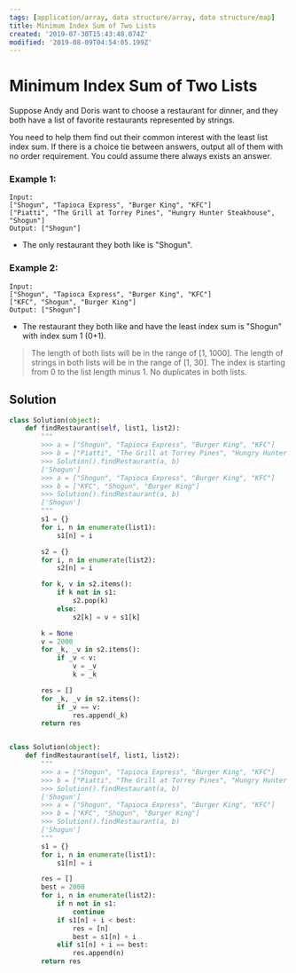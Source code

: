 ```yaml
---
tags: [application/array, data structure/array, data structure/map]
title: Minimum Index Sum of Two Lists
created: '2019-07-30T15:43:48.074Z'
modified: '2019-08-09T04:54:05.199Z'
---
```


# Minimum Index Sum of Two Lists

Suppose Andy and Doris want to choose a restaurant for dinner, and they both have a list of favorite restaurants represented by strings.

You need to help them find out their common interest with the least list index sum. If there is a choice tie between answers, output all of them with no order requirement. You could assume there always exists an answer.

### Example 1:

```
Input:
["Shogun", "Tapioca Express", "Burger King", "KFC"]
["Piatti", "The Grill at Torrey Pines", "Hungry Hunter Steakhouse", "Shogun"]
Output: ["Shogun"]
```

* The only restaurant they both like is "Shogun".

### Example 2:

```
Input:
["Shogun", "Tapioca Express", "Burger King", "KFC"]
["KFC", "Shogun", "Burger King"]
Output: ["Shogun"]
```

* The restaurant they both like and have the least index sum is "Shogun" with index sum 1 (0+1).

> The length of both lists will be in the range of [1, 1000].
> The length of strings in both lists will be in the range of [1, 30].
> The index is starting from 0 to the list length minus 1.
> No duplicates in both lists.

## Solution

```python
class Solution(object):
    def findRestaurant(self, list1, list2):
        """
        >>> a = ["Shogun", "Tapioca Express", "Burger King", "KFC"]
        >>> b = ["Piatti", "The Grill at Torrey Pines", "Hungry Hunter Steakhouse", "Shogun"]
        >>> Solution().findRestaurant(a, b)
        ['Shogun']
        >>> a = ["Shogun", "Tapioca Express", "Burger King", "KFC"]
        >>> b = ["KFC", "Shogun", "Burger King"]
        >>> Solution().findRestaurant(a, b)
        ['Shogun']
        """
        s1 = {}
        for i, n in enumerate(list1):
            s1[n] = i

        s2 = {}
        for i, n in enumerate(list2):
            s2[n] = i

        for k, v in s2.items():
            if k not in s1:
                s2.pop(k)
            else:
                s2[k] = v + s1[k]

        k = None
        v = 2000
        for _k, _v in s2.items():
            if _v < v:
                v = _v
                k = _k

        res = []
        for _k, _v in s2.items():
            if _v == v:
                res.append(_k)
        return res
```

```python

class Solution(object):
    def findRestaurant(self, list1, list2):
        """
        >>> a = ["Shogun", "Tapioca Express", "Burger King", "KFC"]
        >>> b = ["Piatti", "The Grill at Torrey Pines", "Hungry Hunter Steakhouse", "Shogun"]
        >>> Solution().findRestaurant(a, b)
        ['Shogun']
        >>> a = ["Shogun", "Tapioca Express", "Burger King", "KFC"]
        >>> b = ["KFC", "Shogun", "Burger King"]
        >>> Solution().findRestaurant(a, b)
        ['Shogun']
        """
        s1 = {}
        for i, n in enumerate(list1):
            s1[n] = i

        res = []
        best = 2000
        for i, n in enumerate(list2):
            if n not in s1:
                continue
            if s1[n] + i < best:
                res = [n]
                best = s1[n] + i
            elif s1[n] + i == best:
                res.append(n)
        return res
```
